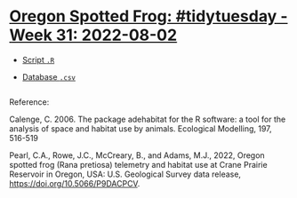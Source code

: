 # [Oregon Spotted Frog:  #tidytuesday - Week 31: 2022-08-02](https://github.com/rfordatascience/tidytuesday/tree/master/data/2022/2022-08-02)


- [Script `.R`]()

- [Database `.csv`](https://raw.githubusercontent.com/rfordatascience/tidytuesday/master/data/2022/2022-08-02/frogs.csv)

<img src="">

Reference:

Calenge, C. 2006. The package adehabitat for the R software: a tool for the analysis of space and habitat use by animals. Ecological Modelling, 197, 516-519

Pearl, C.A., Rowe, J.C., McCreary, B., and Adams, M.J., 2022, Oregon spotted frog (Rana pretiosa) telemetry and habitat use at Crane Prairie Reservoir in Oregon, USA: U.S. Geological Survey data release, https://doi.org/10.5066/P9DACPCV.
